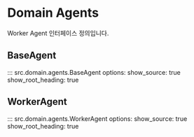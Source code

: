 # Domain Agents

Worker Agent 인터페이스 정의입니다.

## BaseAgent

::: src.domain.agents.BaseAgent
    options:
      show_source: true
      show_root_heading: true

## WorkerAgent

::: src.domain.agents.WorkerAgent
    options:
      show_source: true
      show_root_heading: true
